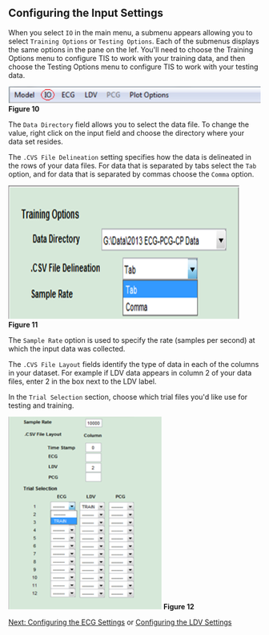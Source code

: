 ## Configuring the Input Settings 

When you select `IO` in the main menu, a submenu appears allowing you to select `Training Options` or `Testing Options`. Each of the submenus displays the same options in the pane on the lef.  You'll need to choose the Training Options menu to configure TIS to work with your training data, and then choose the Testing Options menu to configure TIS to work with your testing data.  

![Training and Testing Sub-Menu](images/fig10_menu_io.png) 
**Figure 10**

The `Data Directory` field allows you to select the data file. To change the value, right click on the input field and choose the directory where your data set resides. 

The `.CVS File Delineation` setting specifies how the data is delineated in the rows of your data files. For data that is separated by tabs select the `Tab` option, and for data that is separated by commas choose the `Comma` option. 

![Training Options](images/fig11_training_options.png) 
**Figure 11**

The `Sample Rate` option is used to specify the rate (samples per second) at which the input data was collected. 

The `.CVS File Layout` fields identify the type of data in each of the columns in your dataset.  For example if LDV data appears in column 2 of your data files, enter 2 in the box next to the LDV label. 

In the `Trial Selection` section, choose which trial files you'd like use for testing and training. 

![Trail Selection](images/fig12_trial_selection.png) 
**Figure 12**

[Next: Configuring the ECG Settings](ECG-Settings.md) or [Configuring the LDV Settings](LDV-Settings.md)
